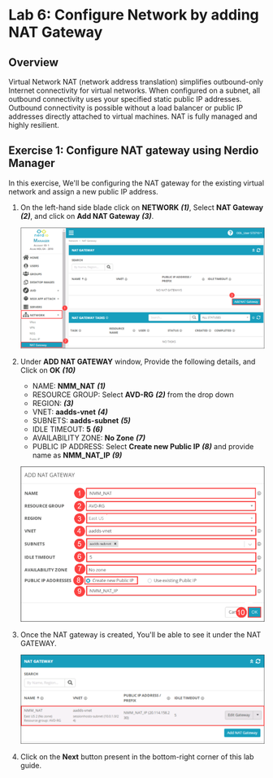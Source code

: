 # Lab 6: Configure Network by adding NAT Gateway

## Overview

Virtual Network NAT (network address translation) simplifies outbound-only Internet connectivity for virtual networks. When configured on a subnet, all outbound connectivity uses your specified static public IP addresses. Outbound connectivity is possible without a load balancer or public IP addresses directly attached to virtual machines. NAT is fully managed and highly resilient.

## Exercise 1: Configure NAT gateway using Nerdio Manager

In this exercise, We'll be configuring the NAT gateway for the existing virtual network and assign a new public IP address.
   
1. On the left-hand side blade click on **NETWORK** ***(1)***, Select **NAT Gateway** ***(2)***, and click on **Add NAT Gateway** ***(3)***.

   ![](media/10s1.png)
   
1. Under **ADD NAT GATEWAY** window, Provide the following details, and Click on **OK** ***(10)***

   - NAME: **NMM_NAT** ***(1)***
   - RESOURCE GROUP: Select **AVD-RG** ***(2)*** from the drop down
   - REGION: **<inject key="Resource group Location" enableCopy="false" />** ***(3)***
   - VNET: **aadds-vnet** ***(4)***
   - SUBNETS: **aadds-subnet** ***(5)***
   - IDLE TIMEOUT: **5** ***(6)***
   - AVAILABILITY ZONE: **No Zone** ***(7)***
   - PUBLIC IP ADDRESS: Select **Create new Public IP** ***(8)*** and provide name as **NMM_NAT_IP** ***(9)***

   ![](media/am21.png)
   
1. Once the NAT gateway is created, You'll be able to see it under the NAT GATEWAY.

   ![](media/10s3.png)

1. Click on the **Next** button present in the bottom-right corner of this lab guide.




